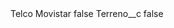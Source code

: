 <?xml version="1.0" encoding="UTF-8"?>
<CustomMetadata xmlns="http://soap.sforce.com/2006/04/metadata" xmlns:xsi="http://www.w3.org/2001/XMLSchema-instance" xmlns:xsd="http://www.w3.org/2001/XMLSchema">
    <label>Telco Movistar</label>
    <protected>false</protected>
    <values>
        <field>Terreno__c</field>
        <value xsi:type="xsd:boolean">false</value>
    </values>
</CustomMetadata>
